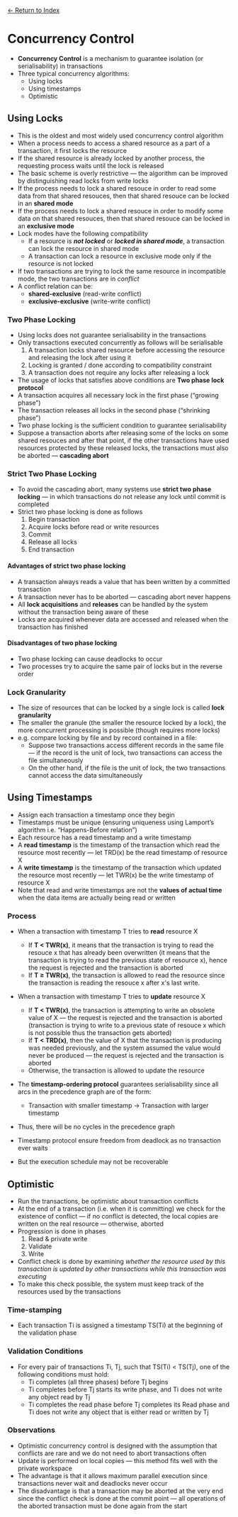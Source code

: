 [← Return to Index](https://github.com/cjmlgrto/fit3143-notes/)

# Concurrency Control
* **Concurrency Control** is a mechanism to guarantee isolation (or serialisability) in transactions
* Three typical concurrency algorithms:
	* Using locks
	* Using timestamps
	* Optimistic

## Using Locks
* This is the oldest and most widely used concurrency control algorithm
* When a process needs to access a shared resource as a part of a transaction, it first locks the resource
* If the shared resource is already locked by another process, the requesting process waits until the lock is released
* The basic scheme is overly restrictive — the algorithm can be improved by distinguishing read locks from write locks
* If the process needs to lock a shared resouce in order to read some data from that shared resouces, then that shared resouce can be locked in an **shared mode**
* If the process needs to lock a shared resouce in order to modify some data on that shared resouces, then that shared resouce can be locked in an **exclusive mode**
* Lock modes have the following compatibility
	* If a resource is **_not locked_** or **_locked in shared mode_**, a transaction can lock the resource in shared mode
	* A transaction can lock a resource in exclusive mode only if the resource is not locked
* If two transactions are trying to lock the same resource in incompatible mode, the two transactions are in *conflict*
* A conflict relation can be:
	* **shared-exclusive** (read-write conflict)
	* **exclusive-exclusive** (write-write conflict)

### Two Phase Locking
* Using locks does not guarantee serialisability in the transactions
* Only transactions executed concurrently as follows will be serialisable
	1. A transaction locks shared resource before accessing the resource and releasing the lock after using it
	2. Locking is granted / done according to compatibility constraint
	3. A transaction does not require any locks after releasing a lock
* The usage of locks that satisfies above conditions are **Two phase lock protocol**
* A transaction acquires all necessary lock in the first phase (“growing phase”)
* The transaction releases all locks in the second phase (“shrinking phase”)
* Two phase locking is the sufficient condition to guarantee serialisability
* Suppose a transaction aborts after releasing some of the locks on some shared resouces and after that point, if the other transactions have used resources protected by these released locks, the transactions must also be aborted — **cascading abort**

### Strict Two Phase Locking
* To avoid the cascading abort, many systems use **strict two phase locking** — in which transactions do not release any lock until commit is completed
* Strict two phase locking is done as follows
	1. Begin transaction
	2. Acquire locks before read or write resources
	3. Commit
	4. Release all locks
	5. End transaction

#### Advantages of strict two phase locking
* A transaction always reads a value that has been written by a committed transaction
* A transaction never has to be aborted — cascading abort never happens
* All **lock acquisitions** and **releases** can be handled by the system without the transaction being aware of these
* Locks are acquired whenever data are accessed and released when the transaction has finished

#### Disadvantages of two phase locking
* Two phase locking can cause deadlocks to occur
* Two processes try to acquire the same pair of locks but in the reverse order

### Lock Granularity
* The size of resources that can be locked by a single lock is called **lock granularity**
* The smaller the granule (the smaller the resource locked by a lock), the more concurrent processing is possible (though requires more locks)
* e.g. compare locking by file and by record contained in a file:
	* Suppose two transactions access different records in the same file — if the record is the unit of lock, two transactions can access the file simultaneously
	* On the other hand, if the file is the unit of lock, the two transactions cannot access the data simultaneously

## Using Timestamps
* Assign each transaction a timestamp once they begin
* Timestamps must be unique (ensuring uniqueness using Lamport’s algorithm i.e. “Happens-Before relation”)
* Each resource has a read timestamp and a write timestamp
* A **read timestamp** is the timestamp of the transaction which read the resource most recently — let TRD(x) be the read timestamp of resource X
* A **write timestamp** is the timestamp of the transaction which updated the resource most recently — let TWR(x) be the write timestamp of resource X
* Note that read and write timestamps are not the **values of actual time** when the data items are actually being read or written

### Process
* When a transaction with timestamp T tries to **read** resource X
	* If **T < TWR(x)**, it means that the transaction is trying to read the resouce x that has already been overwritten (it means that the transaction is trying to read the previous state of resource x), hence the request is rejected and the transaction is aborted
	* If **T ≥ TWR(x)**, the transaction is allowed to read the resource since the transaction is reading the resouce x after x's last write.
	
* When a transaction with timestamp T tries to **update** resource X
	* If **T < TWR(x)**, the transaction is attempting to write an obsolete value of X — the request is rejected and the transaction is aborted (transaction is trying to write to a previous state of resouce x which is not possible thus the transaction gets aborted)
	* If **T < TRD(x)**, then the value of X that the transaction is producing was needed previously, and the system assumed the value would never be produced — the request is rejected and the transaction is aborted
	* Otherwise, the transaction is allowed to update the resource
* The **timestamp-ordering protocol** guarantees serialisability since all arcs in the precedence graph are of the form:
	* Transaction with smaller timestamp → Transaction with larger timestamp
* Thus, there will be no cycles in the precedence graph
* Timestamp protocol ensure freedom from deadlock as no transaction ever waits
* But the execution schedule may not be recoverable

## Optimistic
* Run the transactions, be optimistic about transaction conflicts
* At the end of a transaction (i.e. when it is committing) we check for the existence of conflict — if no conflict is detected, the local copies are written on the real resource — otherwise, aborted
* Progression is done in phases
	1. Read & private write
	2. Validate
	3. Write
* Conflict check is done by examining *whether the resource used by this transaction is updated by other transactions while this transaction was executing*
* To make this check possible, the system must keep track of the resources used by the transactions

### Time-stamping
* Each transaction Ti is assigned a timestamp TS(Ti) at the beginning of the validation phase

### Validation Conditions
* For every pair of transactions Ti, Tj, such that TS(Ti) < TS(Tj), one of the following conditions must hold:
	* Ti completes (all three phases) before Tj begins
	* Ti completes before Tj starts its write phase, and Ti does not write any object read by Tj
	* Ti completes the read phase before Tj completes its Read phase and Ti does not write any object that is either read or written by Tj

### Observations
* Optimistic concurrency control is designed with the assumption that conflicts are rare and we do not need to abort transactions often
* Update is performed on local copies — this method fits well with the private workspace
* The advantage is that it allows maximum parallel execution since transactions never wait and deadlocks never occur
* The disadvantage is that a transaction may be aborted at the very end since the conflict check is done at the commit point — all operations of the aborted transaction must be done again from the start
